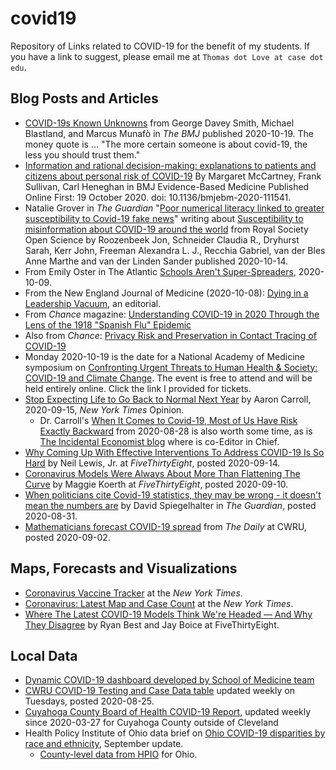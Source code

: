 # covid19

Repository of Links related to COVID-19 for the benefit of my students. If you have a link to suggest, please email me at `Thomas dot Love at case dot edu`.

## Blog Posts and Articles

- [COVID-19s Known Unknowns](https://www.bmj.com/content/371/bmj.m3979) from George Davey Smith, Michael Blastland, and Marcus Munafò in *The BMJ* published 2020-10-19. The money quote is ... "The more certain someone is about covid-19, the less you should trust them."
- [Information and rational decision-making: explanations to patients and citizens about personal risk of COVID-19](https://ebm.bmj.com/content/early/2020/10/18/bmjebm-2020-111541.full?ijkey=DMdSB7MzUMGK8AF&keytype=ref) By Margaret McCartney, Frank Sullivan, Carl Heneghan in BMJ Evidence-Based Medicine Published Online First: 19 October 2020. doi: 10.1136/bmjebm-2020-111541.
- Natalie Grover in *The Guardian* "[Poor numerical literacy linked to greater susceptibility to Covid-19 fake news](https://www.theguardian.com/world/2020/oct/14/poor-numerical-literacy-linked-to-greater-susceptibility-to-covid-19-fake-news)" writing about [Susceptibility to misinformation about COVID-19 around the world](https://royalsocietypublishing.org/doi/10.1098/rsos.201199) from Royal Society Open Science by Roozenbeek Jon, Schneider Claudia R., Dryhurst Sarah, Kerr John, Freeman Alexandra L. J., Recchia Gabriel, van der Bles Anne Marthe and van der Linden Sander published 2020-10-14.
- From Emily Oster in The Atlantic [Schools Aren't Super-Spreaders](https://www.theatlantic.com/ideas/archive/2020/10/schools-arent-superspreaders/616669/), 2020-10-09.
- From the New England Journal of Medicine (2020-10-08): [Dying in a Leadership Vacuum](https://www.nejm.org/doi/full/10.1056/NEJMe2029812), an editorial.
- From *Chance* magazine: [Understanding COVID-19 in 2020 Through the Lens of the 1918 "Spanish Flu" Epidemic](https://chance.amstat.org/2020/09/understanding-covid-19/)
- Also from *Chance*: [Privacy Risk and Preservation in Contact Tracing of COVID-19](https://chance.amstat.org/2020/09/contact-tracing-covid-19)
- Monday 2020-10-19 is the date for a National Academy of Medicine symposium on [Confronting Urgent Threats to Human Health & Society: COVID-19 and Climate Change](https://www.eventbrite.com/e/2020-national-academy-of-medicine-annual-meeting-virtual-tickets-118166995665). The event is free to attend and will be held entirely online. Click the link I provided for tickets. 
- [Stop Expecting Life to Go Back to Normal Next Year](https://www.nytimes.com/2020/09/15/opinion/coronavirus-precautions.html) by Aaron Carroll, 2020-09-15, *New York Times* Opinion.
    - Dr. Carroll's [When It Comes to Covid-19, Most of Us Have Risk Exactly Backward](https://www.nytimes.com/2020/08/28/opinion/coronavirus-schools-tradeoffs.html) from 2020-08-28 is also worth some time, as is [The Incidental Economist blog](https://theincidentaleconomist.com/) where is co-Editor in Chief.
- [Why Coming Up With Effective Interventions To Address COVID-19 Is So Hard](https://fivethirtyeight.com/features/why-coming-up-with-effective-interventions-to-address-covid-19-is-so-hard/) by Neil Lewis, Jr. at *FiveThirtyEight*, posted 2020-09-14.
- [Coronavirus Models Were Always About More Than Flattening The Curve](https://fivethirtyeight.com/features/coronavirus-models-were-always-about-more-than-flattening-the-curve/) by Maggie Koerth at *FiveThirtyEight*, posted 2020-09-10.
- [When politicians cite Covid-19 statistics, they may be wrong - it doesn't mean the numbers are](https://www.theguardian.com/commentisfree/2020/aug/31/politicians-covid-19-statistics-statisticians) by David Spiegelhalter in *The Guardian*, posted 2020-08-31.
- [Mathematicians forecast COVID-19 spread](https://thedaily.case.edu/mathematicians-forecast-covid-19-spread/) from *The Daily* at CWRU, posted 2020-09-02.

## Maps, Forecasts and Visualizations

- [Coronavirus Vaccine Tracker](https://www.nytimes.com/interactive/2020/science/coronavirus-vaccine-tracker.html) at the *New York Times*.
- [Coronavirus: Latest Map and Case Count](https://www.nytimes.com/interactive/2020/us/coronavirus-us-cases.html) at the *New York Times*.
- [Where The Latest COVID-19 Models Think We're Headed — And Why They Disagree](https://projects.fivethirtyeight.com/covid-forecasts/) by Ryan Best and Jay Boice at FiveThirtyEight.

## Local Data

- [Dynamic COVID-19 dashboard developed by School of Medicine team](https://thedaily.case.edu/dynamic-covid-19-dashboard-developed-by-school-of-medicine-team/)
- [CWRU COVID-19 Testing and Case Data table](https://case.edu/return-to-campus/campus-information/covid-19-testing-and-case-data) updated weekly on Tuesdays, posted 2020-08-25.
- [Cuyahoga County Board of Health COVID-19 Report](https://www.ccbh.net/coronavirus/), updated weekly since 2020-03-27 for Cuyahoga County outside of Cleveland
- Health Policy Institute of Ohio data brief on [Ohio COVID-19 disparities by race and ethnicity](https://www.healthpolicyohio.org/ohio-covid-19-disparities-by-race-and-ethnicity-september-update/), September update.
    - [County-level data from HPIO](https://www.healthpolicyohio.org/comparison-of-covid-19-cases-by-ohio-county-and-by-race-and-ethnicity-jan-2-2020-through-aug-24-2020/) for Ohio.
